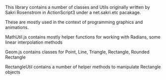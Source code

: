 This library contains a number of classes and Utils originally written by Sakri Rosenstrom in ActionScript3 under a net.sakri.etc pacakage.

These are mostly used in the context of programming graphics and animations.

MathUtil.js contains mostly helper functions for working with Radians, some linear interpolation methods

Geom.js contains classes for Point, Line, Triangle, Rectangle, Rounded Rectangle

RectangleUtil contains a number of helper methods to manipulate Rectangle objects
